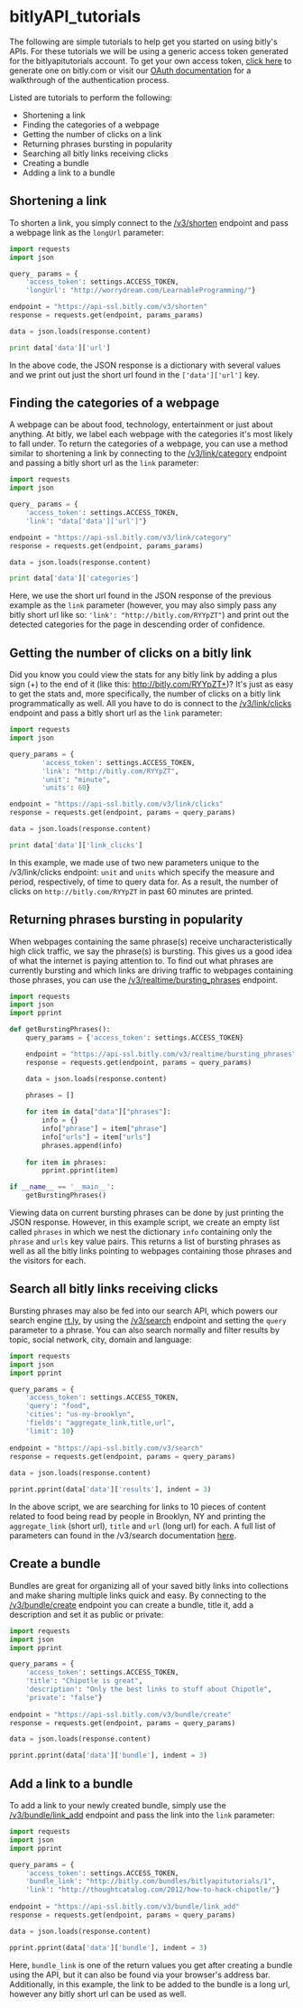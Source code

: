 bitlyAPI_tutorials
===================

The following are simple tutorials to help get you started on using
bitly's APIs. For these tutorials we will be using a generic access
token generated for the bitlyapitutorials account. To get your own
access token, [click here](https://bitly.com/a/oauth_apps) to generate
one on bitly.com or visit our [OAuth documentation](http://dev.bitly.com/authentication.html) for a walkthrough of the authentication process. 

Listed are tutorials to perform the following:

* Shortening a link
* Finding the categories of a webpage
* Getting the number of clicks on a link
* Returning phrases bursting in popularity
* Searching all bitly links receiving clicks
* Creating a bundle
* Adding a link to a bundle

<a id="shorten"></a>Shortening a link
------------------------------------------------------------------ 

To shorten a link, you simply connect to the [/v3/shorten](http://dev.bitly.com/links.html#v3_shorten) endpoint and pass a webpage link as the `longUrl` parameter:

```python
import requests
import json

query_ params = {
	'access_token': settings.ACCESS_TOKEN,
	'longUrl': "http://worrydream.com/LearnableProgramming/"}

endpoint = "https://api-ssl.bitly.com/v3/shorten"
response = requests.get(endpoint, params_params)

data = json.loads(response.content)

print data['data']['url']

```
In the above code, the JSON response is a dictionary with several values and we print out just the short url found in the `['data']['url']` key. 

<a id="categories"></a>Finding the categories of a webpage
------------------------------------------------------------------

A webpage can be about food, technology, entertainment or just about anything. At bitly, we label each webpage with the categories it's most likely to fall under. To return the categories of a webpage, you can use a method similar to shortening a link by connecting to the [/v3/link/category](http://dev.bitly.com/data_apis.html#v3_link_category) endpoint and passing a bitly short url as the `link` parameter:

```python
import requests
import json

query_ params = {
	'access_token': settings.ACCESS_TOKEN,
	'link': "data['data']['url']"}

endpoint = "https://api-ssl.bitly.com/v3/link/category"
response = requests.get(endpoint, params_params)

data = json.loads(response.content)

print data['data']['categories']
```
Here, we use the short url found in the JSON response of the previous example as the `link` parameter (however, you may also simply pass any bitly short url like so: `'link': "http://bitly.com/RYYpZT"`) and print out the detected categories for the page in descending order of confidence. 

<a id="clicks"></a>Getting the number of clicks on a bitly link
------------------------------------------------------------------

Did you know you could view the stats for any bitly link by adding a plus sign (+) to the end of it (like this: http://bitly.com/RYYpZT+)? It's just as easy to get the stats and, more specifically, the number of clicks on a bitly link programmatically as well. All you have to do is connect to the  [/v3/link/clicks](http://dev.bitly.com/link_metrics.html#v3_link_clicks) endpoint and pass a bitly short url as the `link` parameter:

```python
import requests
import json

query_params = {
        'access_token': settings.ACCESS_TOKEN,
        'link': "http://bitly.com/RYYpZT",
        'unit': "minute",
        'units': 60}

endpoint = "https://api-ssl.bitly.com/v3/link/clicks"
response = requests.get(endpoint, params = query_params)

data = json.loads(response.content)

print data['data']['link_clicks']
```
In this example, we made use of two new parameters unique to the /v3/link/clicks endpoint: `unit` and `units` which specify the 
measure and period, respectively, of time to query data for. As a result, the number of clicks on `http://bitly.com/RYYpZT` in past 60 minutes are printed. 

<a id="bursting"></a>Returning phrases bursting in popularity
----------------------------------------------------------------------

When webpages containing the same phrase(s) receive uncharacteristically high click traffic, we say the phrase(s) is bursting. This gives us a good idea of what the internet is paying attention to. To find out what phrases are currently bursting and which links are driving traffic to webpages containing those phrases, you can use the [/v3/realtime/bursting_phrases](http://dev.bitly.com/data_apis.html#v3_realtime_bursting_phrases) endpoint. 

```python
import requests
import json
import pprint

def getBurstingPhrases():
    query_params = {'access_token': settings.ACCESS_TOKEN}

    endpoint = "https://api-ssl.bitly.com/v3/realtime/bursting_phrases"
    response = requests.get(endpoint, params = query_params)

    data = json.loads(response.content)

    phrases = []
    
    for item in data["data"]["phrases"]:
        info = {}
        info["phrase"] = item["phrase"]
        info["urls"] = item["urls"]
        phrases.append(info)
    
    for item in phrases:
        pprint.pprint(item)

if __name__ == '__main__':            
    getBurstingPhrases()
```
Viewing data on current bursting phrases can be done by just printing the JSON response. However, in this example script, we create an empty list called `phrases` in which we nest the dictionary `info` containing only the `phrase` and `urls` key value pairs. This returns a list of bursting phrases as well as all the bitly links pointing to webpages containing those phrases and the visitors for each. 

<a id="search"></a>Search all bitly links receiving clicks
------------------------------------------------------------

Bursting phrases may also be fed into our search API, which powers our search engine [rt.ly](rt.ly), by using the [/v3/search](http://dev.bitly.com/data_apis.html#v3_search) endpoint and setting the `query` parameter to a phrase. You can also search normally and filter results by topic, social network, city, domain and language: 

```python
import requests
import json
import pprint

query_params = {
    'access_token': settings.ACCESS_TOKEN,
    'query': "food",
	'cities': "us-ny-brooklyn",
    'fields': "aggregate_link,title,url",
    'limit': 10}
        
endpoint = "https://api-ssl.bitly.com/v3/search"
response = requests.get(endpoint, params = query_params)
    
data = json.loads(response.content)

pprint.pprint(data['data']['results'], indent = 3)
```
In the above script, we are searching for links to 10 pieces of content related to food being read by people in Brooklyn, NY and printing the `aggregate_link` (short url), `title` and `url` (long url) for each. A full list of parameters can found in the /v3/search documentation [here](http://dev.bitly.com/data_apis.html#v3_search).

<a id="createbundle"></a>Create a bundle
----------------------------------------
Bundles are great for organizing all of your saved bitly links into collections and make sharing multiple links quick and easy. By connecting to the [/v3/bundle/create](http://dev.bitly.com/bundles.html#v3_bundle_create) endpoint you can create a bundle, title it, add a description and set it as public or private:

```python
import requests
import json
import pprint

query_params = {
    'access_token': settings.ACCESS_TOKEN,
	'title': "Chipotle is great",
	'description': "Only the best links to stuff about Chipotle",
	'private': "false"}
	
endpoint = "https://api-ssl.bitly.com/v3/bundle/create"
response = requests.get(endpoint, params = query_params)

data = json.loads(response.content)

pprint.pprint(data['data']['bundle'], indent = 3)
```

<a id="addlinktobundle"></a>Add a link to a bundle
------------------------------------------------
To add a link to your newly created bundle, simply use the [/v3/bundle/link_add](http://dev.bitly.com/bundles.html#v3_bundle_link_add) endpoint and pass the link into the `link` parameter:

```python
import requests
import json
import pprint

query_params = {
    'access_token': settings.ACCESS_TOKEN,
	'bundle_link': "http://bitly.com/bundles/bitlyapitutorials/1",
    'link': "http://thoughtcatalog.com/2012/how-to-hack-chipotle/"}
	
endpoint = "https://api-ssl.bitly.com/v3/bundle/link_add"
response = requests.get(endpoint, params = query_params)

data = json.loads(response.content)

pprint.pprint(data['data']['bundle'], indent = 3)
```
Here, `bundle_link` is one of the return values you get after creating a bundle using the API, but it can also be found via your browser's address bar. Additionally, in this example, the link to be added to the bundle is a long url, however any bitly short url can be used as well. 